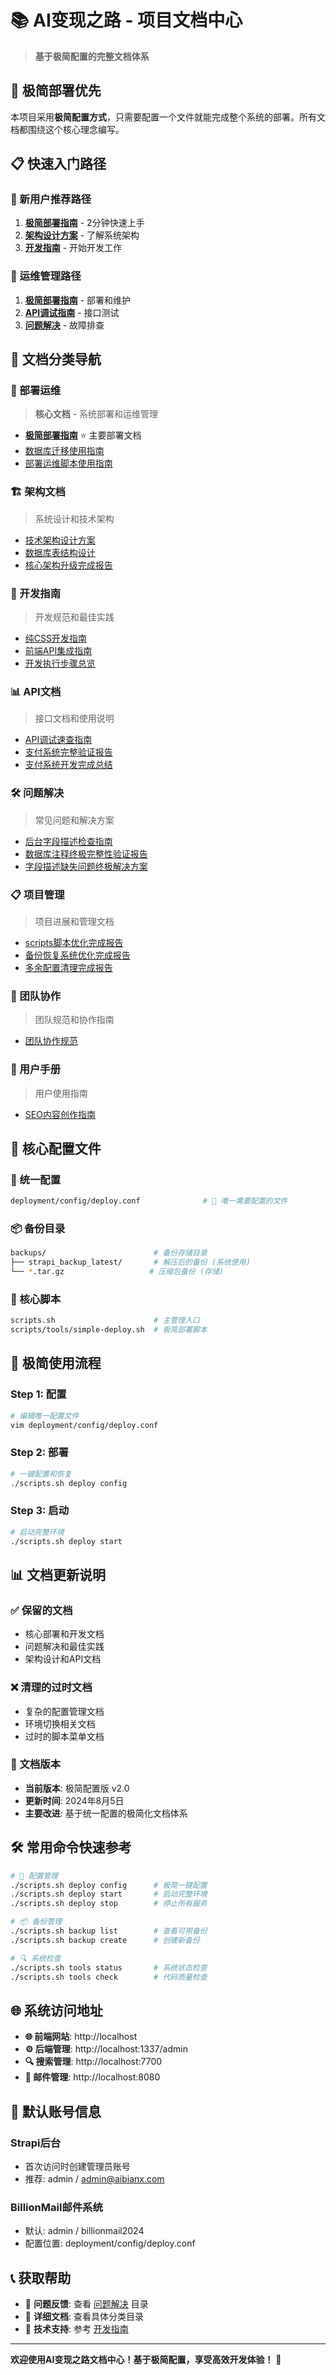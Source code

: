 # 📚 AI变现之路 - 项目文档中心

> **基于极简配置的完整文档体系**

## 🎯 **极简部署优先**

本项目采用**极简配置方式**，只需要配置一个文件就能完成整个系统的部署。所有文档都围绕这个核心理念编写。

## 📋 **快速入门路径**

### **🚀 新用户推荐路径**
1. **[极简部署指南](部署运维/极简部署指南.md)** - 2分钟快速上手
2. **[架构设计方案](架构文档/技术架构设计方案.md)** - 了解系统架构
3. **[开发指南](开发指南/)** - 开始开发工作

### **🔧 运维管理路径**
1. **[极简部署指南](部署运维/极简部署指南.md)** - 部署和维护
2. **[API调试指南](API文档/API调试速查指南.md)** - 接口测试
3. **[问题解决](问题解决/)** - 故障排查

## 📁 **文档分类导航**

### **🚀 部署运维** 
> **核心文档** - 系统部署和运维管理

- **[极简部署指南](部署运维/极简部署指南.md)** ⭐ 主要部署文档
- [数据库迁移使用指南](部署运维/数据库迁移使用指南.md)
- [部署运维脚本使用指南](部署运维/部署运维脚本使用指南.md)

### **🏗️ 架构文档**
> 系统设计和技术架构

- [技术架构设计方案](架构文档/技术架构设计方案.md)
- [数据库表结构设计](架构文档/数据库表结构设计.md)
- [核心架构升级完成报告](架构文档/核心架构升级完成报告.md)

### **📖 开发指南**
> 开发规范和最佳实践

- [纯CSS开发指南](开发指南/纯CSS开发指南.md)
- [前端API集成指南](开发指南/前端API集成指南.md)
- [开发执行步骤总览](开发指南/开发执行步骤总览.md)

### **📊 API文档**
> 接口文档和使用说明

- [API调试速查指南](API文档/API调试速查指南.md)
- [支付系统完整验证报告](API文档/支付系统完整验证报告.md)
- [支付系统开发完成总结](API文档/支付系统开发完成总结.md)

### **🛠️ 问题解决**
> 常见问题和解决方案

- [后台字段描述检查指南](问题解决/后台字段描述检查指南.md)
- [数据库注释终极完整性验证报告](问题解决/数据库注释终极完整性验证报告.md)
- [字段描述缺失问题终极解决方案](问题解决/字段描述缺失问题终极解决方案.md)

### **📋 项目管理**
> 项目进展和管理文档

- [scripts脚本优化完成报告](项目管理/scripts脚本优化完成报告.md)
- [备份恢复系统优化完成报告](项目管理/备份恢复系统优化完成报告.md)
- [多余配置清理完成报告](项目管理/多余配置清理完成报告.md)

### **👥 团队协作**
> 团队规范和协作指南

- [团队协作规范](团队协作/README.md)

### **📱 用户手册**
> 用户使用指南

- [SEO内容创作指南](用户手册/SEO内容创作指南.md)

## 🎯 **核心配置文件**

### **📁 统一配置**
```bash
deployment/config/deploy.conf              # 🎯 唯一需要配置的文件
```

### **📦 备份目录**
```bash
backups/                        # 备份存储目录
├── strapi_backup_latest/       # 解压后的备份 (系统使用)
└── *.tar.gz                   # 压缩包备份 (存储)
```

### **🔧 核心脚本**
```bash
scripts.sh                      # 主管理入口
scripts/tools/simple-deploy.sh  # 极简部署脚本
```

## 🚀 **极简使用流程**

### **Step 1: 配置**
```bash
# 编辑唯一配置文件
vim deployment/config/deploy.conf
```

### **Step 2: 部署**
```bash
# 一键配置和恢复
./scripts.sh deploy config
```

### **Step 3: 启动**
```bash
# 启动完整环境
./scripts.sh deploy start
```

## 📊 **文档更新说明**

### **✅ 保留的文档**
- 核心部署和开发文档
- 问题解决和最佳实践
- 架构设计和API文档

### **❌ 清理的过时文档**
- 复杂的配置管理文档
- 环境切换相关文档
- 过时的脚本菜单文档

### **🔄 文档版本**
- **当前版本**: 极简配置版 v2.0
- **更新时间**: 2024年8月5日
- **主要改进**: 基于统一配置的极简化文档体系

## 🛠️ **常用命令快速参考**

```bash
# 🔧 配置管理
./scripts.sh deploy config      # 极简一键配置
./scripts.sh deploy start       # 启动完整环境
./scripts.sh deploy stop        # 停止所有服务

# 📦 备份管理
./scripts.sh backup list        # 查看可用备份
./scripts.sh backup create      # 创建新备份

# 🔍 系统检查
./scripts.sh tools status       # 系统状态检查
./scripts.sh tools check        # 代码质量检查
```

## 🌐 **系统访问地址**

- **🌐 前端网站**: http://localhost
- **⚙️ 后端管理**: http://localhost:1337/admin
- **🔍 搜索管理**: http://localhost:7700
- **📧 邮件管理**: http://localhost:8080

## 🔐 **默认账号信息**

### **Strapi后台**
- 首次访问时创建管理员账号
- 推荐: admin / admin@aibianx.com

### **BillionMail邮件系统**
- 默认: admin / billionmail2024
- 配置位置: deployment/config/deploy.conf

## 📞 **获取帮助**

- 🐛 **问题反馈**: 查看 [问题解决](问题解决/) 目录
- 📖 **详细文档**: 查看具体分类目录
- 🔧 **技术支持**: 参考 [开发指南](开发指南/) 

---

**欢迎使用AI变现之路文档中心！基于极简配置，享受高效开发体验！** 🚀